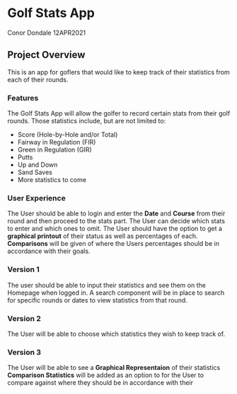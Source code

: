 # Golf Stats App
Conor Dondale 12APR2021

## Project Overview
This is an app for goflers that would like to keep track of their statistics from each of their rounds.

### Features
The Golf Stats App will allow the golfer to record certain stats from their golf rounds.
Those statistics include, but are not limited to:
* Score (Hole-by-Hole and/or Total)
* Fairway in Regulation (FIR)
* Green in Regulation (GIR)
* Putts
* Up and Down
* Sand Saves
* More statistics to come

### User Experience
The User should be able to login and enter the **Date** and **Course** from their round and then proceed to the stats part.
The User can decide which stats to enter and which ones to omit.
The User should have the option to get a **graphical printout** of their status as well as percentages of each.
**Comparisons** will be given of where the Users percentages should be in accordance with their goals.

### Version 1
The user should be able to input their statistics and see them on the Homepage when logged in.
A search component will be in place to search for specific rounds or dates to view statistics from that round.

### Version 2
The User will be able to choose which statistics they wish to keep track of.

### Version 3
The User will be able to see a **Graphical Representaion** of their statistics
**Comparison Statistics** will be added as an option to for the User to compare against where they should be in accordance with their 